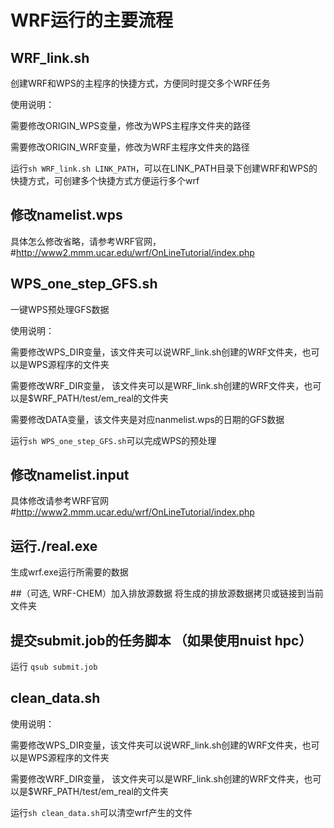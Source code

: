 # WRF运行的主要流程
## WRF_link.sh
创建WRF和WPS的主程序的快捷方式，方便同时提交多个WRF任务

使用说明：

需要修改ORIGIN_WPS变量，修改为WPS主程序文件夹的路径

需要修改ORIGIN_WRF变量，修改为WRF主程序文件夹的路径

运行`sh WRF_link.sh LINK_PATH`，可以在LINK_PATH目录下创建WRF和WPS的快捷方式，可创建多个快捷方式方便运行多个wrf

## 修改namelist.wps
具体怎么修改省略，请参考WRF官网，#http://www2.mmm.ucar.edu/wrf/OnLineTutorial/index.php

## WPS_one_step_GFS.sh
一键WPS预处理GFS数据

使用说明：

需要修改WPS_DIR变量，该文件夹可以说WRF_link.sh创建的WRF文件夹，也可以是WPS源程序的文件夹

需要修改WRF_DIR变量， 该文件夹可以是WRF_link.sh创建的WRF文件夹，也可以是$WRF_PATH/test/em_real的文件夹

需要修改DATA变量，该文件夹是对应nanmelist.wps的日期的GFS数据

运行`sh WPS_one_step_GFS.sh`可以完成WPS的预处理

## 修改namelist.input
具体修改请参考WRF官网#http://www2.mmm.ucar.edu/wrf/OnLineTutorial/index.php

## 运行./real.exe
生成wrf.exe运行所需要的数据

##（可选, WRF-CHEM）加入排放源数据
将生成的排放源数据拷贝或链接到当前文件夹

## 提交submit.job的任务脚本 （如果使用nuist hpc）
运行 `qsub submit.job`

## clean_data.sh

使用说明：

需要修改WPS_DIR变量，该文件夹可以说WRF_link.sh创建的WRF文件夹，也可以是WPS源程序的文件夹

需要修改WRF_DIR变量， 该文件夹可以是WRF_link.sh创建的WRF文件夹，也可以是$WRF_PATH/test/em_real的文件夹

运行`sh clean_data.sh`可以清空wrf产生的文件

